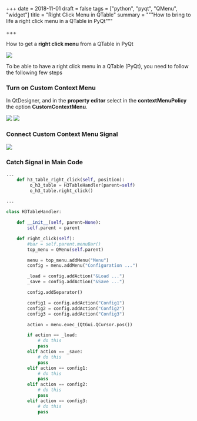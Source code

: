 +++
date = 2018-11-01
draft = false
tags = ["python", "pyqt", "QMenu", "widget"]
title = "Right Click Menu in QTable"
summary = """How to bring to life a right click menu in a QTable in PyQt"""

+++

How to get a **right click menu** from a QTable in PyQt

<img src='/img/posts/pyqt_qmenu/final_menu.png' />

To be able to have a right click menu in a QTable (PyQt), you need to follow the following few steps

### Turn on Custom Context Menu

In QtDesigner, and in the **property editor** select in the **contextMenuPolicy** the option **CustomContextMenu**.

<img src='/img/posts/pyqt_qmenu/qtdesigner_setup_1.png' />
<img src='/img/posts/pyqt_qmenu/qtdesigner_setup_2.png' />

### Connect Custom Context Menu Signal

<img src='/img/posts/pyqt_qmenu/signal_editor.png' />

### Catch Signal in Main Code

```python
...
    def h3_table_right_click(self, position):
         o_h3_table = H3TableHandler(parent=self)
         o_h3_table.right_click()

...

class H3TableHandler:

    def __init__(self, parent=None):
        self.parent = parent

    def right_click(self):
        #bar = self.parent.menuBar()
        top_menu = QMenu(self.parent)

        menu = top_menu.addMenu("Menu")
        config = menu.addMenu("Configuration ...")

        _load = config.addAction("&Load ...")
        _save = config.addAction("&Save ...")

        config.addSeparator()

        config1 = config.addAction("Config1")
        config2 = config.addAction("Config2")
        config3 = config.addAction("Config3")

        action = menu.exec_(QtGui.QCursor.pos())

        if action == _load:
            # do this
            pass
        elif action == _save:
            # do this
            pass
        elif action == config1:
            # do this
            pass
        elif action == config2:
            # do this
            pass
        elif action == config3:
            # do this
            pass
```
